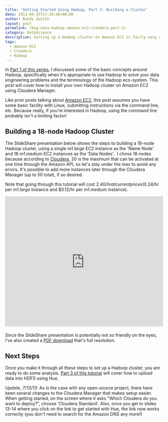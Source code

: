 ```yaml
---
title: 'Getting Started Using Hadoop, Part 2: Building a Cluster'
date: 2013-04-25T17:33:48+00:00
author: Randy Zwitch
layout: post
permalink: /big-data-hadoop-amazon-ec2-cloudera-part-2/
category: DataScience
description: Setting up a Hadoop cluster on Amazon EC2 is fairly easy using Cloudera Manager. Here are the detailed instructions to build an 18 node cluster.
tags:
  - Amazon EC2
  - Cloudera
  - Hadoop
---
```

In <a title="Getting Started With Hadoop, Part 1" href="http://randyzwitch.com/big-data-hadoop-amazon-ec2-cloudera-part-1/" target="_blank">Part 1 of this series</a>, I discussed some of the basic concepts around Hadoop, specifically when it's appropriate to use Hadoop to solve your data engineering problems and the terminology of the Hadoop eco-system. This post will cover how to install your own Hadoop cluster on Amazon EC2 using Cloudera Manager.

Like prior posts talking about <a title="Amazon EC2 posts" href="http://randyzwitch.com/tag/amazon-ec2/" target="_blank">Amazon EC2</a>, this post assumes you have some basic facility with Linux, submitting instructions via the command line, etc. Because really, if you're interested in Hadoop, using the command line probably isn't a limiting factor!

## Building a 18-node Hadoop Cluster

The SlideShare presentation below shows the steps to building a 18-node Hadoop cluster, using a single _m1.large_ EC2 instance as the 'Name Node' and 18 _m1.medium_ EC2 instances as the 'Data Nodes'.  I chose 18 nodes because according to <a title="Cloudera Manager Example" href="http://blog.cloudera.com/blog/2013/03/how-to-create-a-cdh-cluster-on-amazon-ec2-via-cloudera-manager/" target="_blank">Cloudera</a>, 20 is the maximum that can be activated at one time through the Amazon API, so let's stay under the max to avoid any errors. It's possible to add more instances later through the Cloudera Manager (up to 50 total), if so desired.

Note that going through this tutorial will cost $2.40/hr at current prices ($0.24/hr per _m1.large_ instance and $0.12/hr per _m1.medium_ instance).

<iframe style="border: 1px solid #CCC; border-width: 1px 1px 0; margin-bottom: 5px;" src="http://www.slideshare.net/slideshow/embed_code/19982722" height="421" width="512" allowfullscreen="" frameborder="0" marginwidth="0" marginheight="0" scrolling="no"></iframe>

Since the SlideShare presentation is potentially not so friendly on the eyes, I've also created a <a title="Cloudera Amazon EC2 instructions" href="http://randyzwitch.com/wp-content/uploads/2013/04/cloudera-amazon-ec2.pdf" target="_blank">PDF download</a> that's full resolution.

## Next Steps

Once you make it through all these steps to set up a Hadoop cluster, you are ready to do some analysis. [Part 3 of this tutorial](http://randyzwitch.com/uploading-data-hadoop-amazon-ec2-cloudera-part-3/ "Upload data into HDFS using Hue") will cover how to upload data into HDFS using Hue.

_Update, 7/13/13:_ As is the case with any open-source project, there have been several changes to the Cloudera Manager that makes setup easier. When getting started, on the screen where it asks "Which Cloudera do you want to deploy?", choose 'Cloudera Standard'. Also, once you get to slides 13-14 where you click on the link to get started with Hue, the link now works correctly (you don't need to search for the Amazon DNS any more!)
